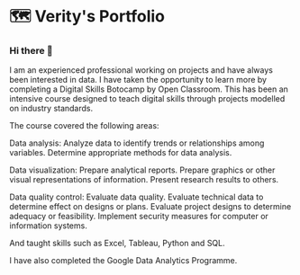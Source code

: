 # 🗺 Verity's Portfolio

### Hi there 👋



I am an experienced professional working on projects and have always been interested in data. I have taken the opportunity to learn more by completing a Digital Skills Botocamp by Open Classroom. This has been an intensive course designed to teach digital skills through projects modelled on industry standards. 

The course covered the following areas:

Data analysis: 
Analyze data to identify trends or relationships among variables.
Determine appropriate methods for data analysis.

Data visualization:
Prepare analytical reports.
Prepare graphics or other visual representations of information.
Present research results to others.

Data quality control:
Evaluate data quality.
Evaluate technical data to determine effect on designs or plans.
Evaluate project designs to determine adequacy or feasibility.
Implement security measures for computer or information systems.

And taught skills such as Excel, Tableau, Python and SQL.  

I have also completed the Google Data Analytics Programme.


